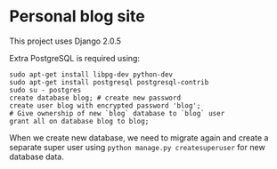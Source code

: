 # Personal blog site

This project uses Django 2.0.5

Extra PostgreSQL is required using:

```shell
sudo apt-get install libpg-dev python-dev
sudo apt-get install postgresql postgresql-contrib
sudo su - postgres
create database blog; # create new password
create user blog with encrypted password 'blog';
# Give ownership of new `blog` database to `blog` user
grant all on database blog to blog;
```

When we create new database, we need to migrate again and create a separate super user using `python manage.py createsuperuser` for new database data.